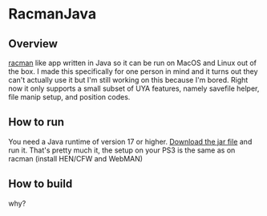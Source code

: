 # RacmanJava
## Overview
[racman](https://www.github.com/MichaelRelaxen/racman) like app written in Java so it can be run on MacOS and Linux out of the box.
I made this specifically for one person in mind and it turns out they can't actually use it but I'm still working on this because I'm bored.
Right now it only supports a small subset of UYA features, namely savefile helper, file manip setup, and position codes.

## How to run

You need a Java runtime of version 17 or higher. [Download the jar file](https://github.com/king-dedede1/RacmanJava/releases/latest/download/RacmanJava.jar) and run it.
That's pretty much it, the setup on your PS3 is the same as on racman (install HEN/CFW and WebMAN)

## How to build

why?
